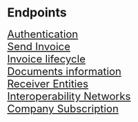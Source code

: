 # Endpoints
<font size="5">[Authentication](./api-endpoints-authentication)</font><br>
<font size="5">[Send Invoice](./api-send-invoices)</font><br>
<font size="5">[Invoice lifecycle](./api-endpoints-invoice-lifecycle)</font><br>
<font size="5">[Documents information](./api-endpoints-document-informations)</font><br>
<font size="5">[Receiver Entities](./api-endpoints-receiver-entities)</font><br>
<font size="5">[Interoperability Networks](./api-endpoints-networks)</font><br>
<font size="5">[Company Subscription](./api-endpoints-company-subcriptions)</font><br>
